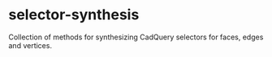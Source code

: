 # selector-synthesis
Collection of methods for synthesizing CadQuery selectors for faces, edges and vertices.
